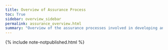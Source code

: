 ```yaml
---
title: Overview of Assurance Process
toc: True
sidebar: overview_sidebar
permalink: assurance_overview.html
summary: "Overview of the assurance processes involved in developing and deploying a solution"
---
```


{% include note-notpublished.html %}


